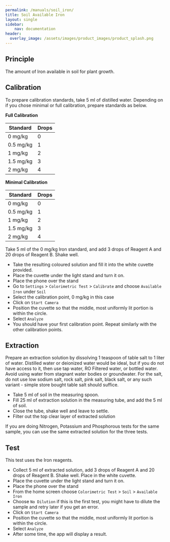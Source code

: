 ```yaml
---
permalink: /manuals/soil_iron/
title: Soil Available Iron
layout: single
sidebar: 
    nav: documentation
header:
  overlay_image: /assets/images/product_images/product_splash.png
---
```

## Principle
The amount of Iron available in soil for plant growth. 

## Calibration
To prepare calibration standards, take 5 ml of distilled water. Depending on if you chose minimal or full calibration, prepare standards as below.


**Full Calibration**

| Standard | Drops |
| --- | --- |
| 0 mg/kg | 0 |
| 0.5 mg/kg | 1 |
| 1 mg/kg | 2 |
| 1.5 mg/kg | 3 |
| 2 mg/kg | 4 |

**Minimal Calibration**

| Standard | Drops |
| --- | --- |
| 0 mg/kg | 0 |
| 0.5 mg/kg | 1 |
| 1 mg/kg | 2 |
| 1.5 mg/kg | 3 |
| 2 mg/kg | 4 |


Take 5 ml of the 0 mg/kg Iron standard, and add 3 drops of Reagent A and 20 drops of Reagent B. Shake well.

* Take the resulting coloured solution and fill it into the white cuvette provided.
* Place the cuvette under the light stand and turn it on.
* Place the phone over the stand
* Go to `Settings` > `Colorimetric Test` > `Calibrate` and choose `Available Iron` under `Soil`
* Select the calibration point, 0 mg/kg in this case
* Click on `Start Camera`
* Position the cuvette so that the middle, most uniformly lit portion is within the circle.
* Select `Analyze`
* You should have your first calibration point. Repeat similarly with the other calibration points.

## Extraction
Prepare an extraction solution by dissolving 1 teaspoon of table salt to 1 liter of water. Distilled water or deionized water would be ideal, but if you do not have access to it, then use tap water, RO Filtered water, or bottled water. Avoid using water from stagnant water bodies or groundwater. For the salt, do not use low sodium salt, rock salt, pink salt, black salt, or any such variant - simple store bought table salt should suffice.

* Take 5 ml of soil in the measuring spoon.
* Fill 25 ml of extraction solution in the measuring tube, and add the 5 ml of soil.
* Close the tube, shake well and leave to settle.
* Filter out the top clear layer of extracted solution

If you are doing Nitrogen, Potassium and Phosphorous tests for the same sample, you can use the same extracted solution for the three tests.


## Test
This test uses the Iron reagents.

* Collect 5 ml of extracted solution, add 3 drops of Reagent A and 20 drops of Reagent B. Shake well. Place in the white cuvette.
* Place the cuvette under the light stand and turn it on.
* Place the phone over the stand
* From the home screen choose `Colorimetric Test` > `Soil` > `Available Iron`
* Choose `No Dilution` if this is the first test, you might have to dilute the sample and retry later if you get an error.
* Click on `Start Camera`
* Position the cuvette so that the middle, most uniformly lit portion is within the circle.
* Select `Analyze`
* After some time, the app will display a result.